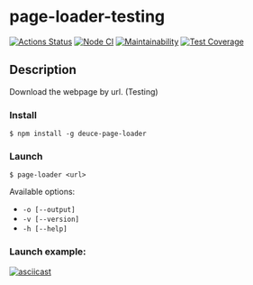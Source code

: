 # page-loader-testing

[![Actions Status](https://github.com/PavelDeuce/backend-project-lvl3/workflows/hexlet-check/badge.svg)](https://github.com/PavelDeuce/backend-project-lvl3/actions)
[![Node CI](https://github.com/PavelDeuce/page-loader-testing/actions/workflows/nodejs.yml/badge.svg)](https://github.com/PavelDeuce/page-loader-testing/actions/workflows/nodejs.yml)
[![Maintainability](https://api.codeclimate.com/v1/badges/bba57768cb8f5f3d95f5/maintainability)](https://codeclimate.com/github/PavelDeuce/page-loader-testing/maintainability)
[![Test Coverage](https://api.codeclimate.com/v1/badges/bba57768cb8f5f3d95f5/test_coverage)](https://codeclimate.com/github/PavelDeuce/page-loader-testing/test_coverage)

## Description

Download the webpage by url. (Testing)

### Install

`$ npm install -g deuce-page-loader`

### Launch

`$ page-loader <url>`

Available options:

* `-o [--output]`
* `-v [--version]`
* `-h [--help]`

### Launch example:

[![asciicast](https://asciinema.org/a/nJNpxxUW4X6gQkmWW76NRNRzo.svg)](https://asciinema.org/a/nJNpxxUW4X6gQkmWW76NRNRzo)
